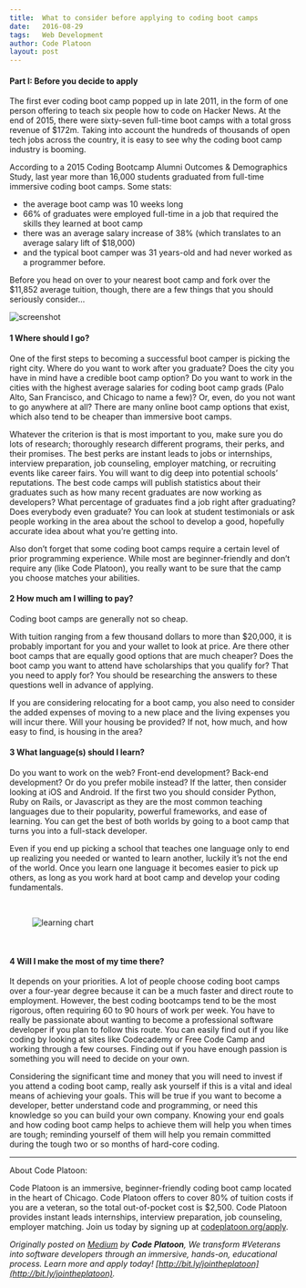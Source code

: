 ```yaml
---
title:  What to consider before applying to coding boot camps
date:   2016-08-29
tags:   Web Development
author: Code Platoon
layout: post
---
```

#### Part I: Before you decide to apply

The first ever coding boot camp popped up in late 2011, in the form of one person offering to teach six people how to code on Hacker News. At the end of 2015, there were sixty-seven full-time boot camps with a total gross revenue of $172m. Taking into account the hundreds of thousands of open tech jobs across the country, it is easy to see why the coding boot camp industry is booming.

According to a 2015 Coding Bootcamp Alumni Outcomes & Demographics Study, last year more than 16,000 students graduated from full-time immersive coding boot camps. Some stats:

* the average boot camp was 10 weeks long
* 66% of graduates were employed full-time in a job that required the skills they learned at boot camp
* there was an average salary increase of 38% (which translates to an average salary lift of $18,000)
* and the typical boot camper was 31 years-old and had never worked as a programmer before.

Before you head on over to your nearest boot camp and fork over the $11,852 average tuition, though, there are a few things that you should seriously consider…

![screenshot](https://cdn-images-1.medium.com/max/800/0*dX8zb0vu_7N8bx5T.png)

#### 1 Where should I go?

One of the first steps to becoming a successful boot camper is picking the right city. Where do you want to work after you graduate? Does the city you have in mind have a credible boot camp option? Do you want to work in the cities with the highest average salaries for coding boot camp grads (Palo Alto, San Francisco, and Chicago to name a few)? Or, even, do you not want to go anywhere at all? There are many online boot camp options that exist, which also tend to be cheaper than immersive boot camps.

Whatever the criterion is that is most important to you, make sure you do lots of research; thoroughly research different programs, their perks, and their promises. The best perks are instant leads to jobs or internships, interview preparation, job counseling, employer matching, or recruiting events like career fairs. You will want to dig deep into potential schools’ reputations. The best code camps will publish statistics about their graduates such as how many recent graduates are now working as developers? What percentage of graduates find a job right after graduating? Does everybody even graduate? You can look at student testimonials or ask people working in the area about the school to develop a good, hopefully accurate idea about what you’re getting into.

Also don’t forget that some coding boot camps require a certain level of prior programming experience. While most are beginner-friendly and don’t require any (like Code Platoon), you really want to be sure that the camp you choose matches your abilities.

#### 2 How much am I willing to pay?

Coding boot camps are generally not so cheap.

With tuition ranging from a few thousand dollars to more than $20,000, it is probably important for you and your wallet to look at price. Are there other boot camps that are equally good options that are much cheaper? Does the boot camp you want to attend have scholarships that you qualify for? That you need to apply for? You should be researching the answers to these questions well in advance of applying.

If you are considering relocating for a boot camp, you also need to consider the added expenses of moving to a new place and the living expenses you will incur there. Will your housing be provided? If not, how much, and how easy to find, is housing in the area?

#### 3 What language(s) should I learn?

Do you want to work on the web? Front-end development? Back-end development? Or do you prefer mobile instead? If the latter, then consider looking at iOS and Android. If the first two you should consider Python, Ruby on Rails, or Javascript as they are the most common teaching languages due to their popularity, powerful frameworks, and ease of learning. You can get the best of both worlds by going to a boot camp that turns you into a full-stack developer.

Even if you end up picking a school that teaches one language only to end up realizing you needed or wanted to learn another, luckily it’s not the end of the world. Once you learn one language it becomes easier to pick up others, as long as you work hard at boot camp and develop your coding fundamentals.

<br>
<figure class="image-container">
    <img src="https://cdn-images-1.medium.com/max/800/0*WIMgvSZH_7CIZike.png" alt="learning chart"/>
</figure>
<br>

#### 4 Will I make the most of my time there?

It depends on your priorities. A lot of people choose coding boot camps over a four-year degree because it can be a much faster and direct route to employment. However, the best coding bootcamps tend to be the most rigorous, often requiring 60 to 90 hours of work per week. You have to really be passionate about wanting to become a professional software developer if you plan to follow this route. You can easily find out if you like coding by looking at sites like Codecademy or Free Code Camp and working through a few courses. Finding out if you have enough passion is something you will need to decide on your own. 

Considering the significant time and money that you will need to invest if you attend a coding boot camp, really ask yourself if this is a vital and ideal means of achieving your goals. This will be true if you want to become a developer, better understand code and programming, or need this knowledge so you can build your own company. Knowing your end goals and how coding boot camp helps to achieve them will help you when times are tough; reminding yourself of them will help you remain committed during the tough two or so months of hard-core coding.

*****

About Code Platoon:

Code Platoon is an immersive, beginner-friendly coding boot camp located in the heart of Chicago. Code Platoon offers to cover 80% of tuition costs if you are a veteran, so the total out-of-pocket cost is $2,500. Code Platoon provides instant leads internships, interview preparation, job counseling, employer matching. Join us today by signing up at [codeplatoon.org/apply](http://codeplatoon.org/apply).

_Originally posted on [Medium](https://medium.com/operation-code/what-to-consider-before-applying-to-coding-boot-camps-ee7621404997#.kwe57rhci) by **Code Platoon**, We transform #Veterans into software developers through an immersive, hands-on, educational process. Learn more and apply today! [http://bit.ly/jointheplatoon](http://bit.ly/jointheplatoon)._